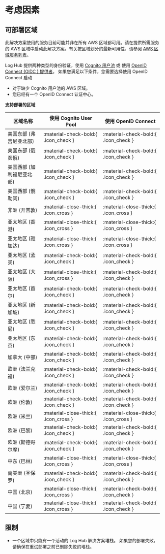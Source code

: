 # 考虑因素

## 可部署区域
此解决方案使用的服务目前可能并非在所有 AWS 区域都可用。请在提供所需服务的 AWS 区域中启动此解决方案。有关按区域划分的最新可用性，请参阅 [AWS 区域服务列表][services]。

Log Hub 提供两种类型的身份验证，使用 [Cognito 用户池](https://docs.aws.amazon.com/cognito/latest/developerguide/cognito-user-identity-pools.html) 或
使用 [OpenID Connect (OIDC ) 提供者](https://openid.net/connect/)。 如果您满足以下条件，您需要选择使用 OpenID Connect 启动

- 对于缺少 Cognito 用户池的 AWS 区域。
- 您已经有一个 OpenID Connect 认证中心。

**支持部署的区域**

| 区域名称           | 使用 Cognito User Pool                  | 使用 OpenID Connect                     |
|----------------|---------------------------------------|---------------------------------------|
| 美国东部 (弗吉尼亚北部)  | :material-check-bold:{ .icon_check }  | :material-check-bold:{ .icon_check }  |
| 美国东部 (俄亥俄)     | :material-check-bold:{ .icon_check }  | :material-check-bold:{ .icon_check }  |
| 美国西部 (加利福尼亚北部) | :material-check-bold:{ .icon_check }  | :material-check-bold:{ .icon_check }  |
| 美国西部 (俄勒冈)     | :material-check-bold:{ .icon_check }  | :material-check-bold:{ .icon_check }  |
| 非洲 (开普敦)       | :material-close-thick:{ .icon_cross } | :material-close-thick:{ .icon_cross } |
| 亚太地区 (香港)      | :material-close-thick:{ .icon_cross } | :material-close-thick:{ .icon_cross } |
| 亚太地区 (雅加达)     | :material-close-thick:{ .icon_cross } | :material-close-thick:{ .icon_cross } |
| 亚太地区 (孟买)      | :material-check-bold:{ .icon_check }  | :material-check-bold:{ .icon_check }  |
| 亚太地区 (大阪)      | :material-close-thick:{ .icon_cross } | :material-check-bold:{ .icon_check }  |
| 亚太地区 (首尔)      | :material-check-bold:{ .icon_check }  | :material-check-bold:{ .icon_check }  |
| 亚太地区 (新加坡)     | :material-check-bold:{ .icon_check }  | :material-check-bold:{ .icon_check }  |
| 亚太地区 (悉尼)      | :material-check-bold:{ .icon_check }  | :material-check-bold:{ .icon_check }  |
| 亚太地区 (东京)      | :material-check-bold:{ .icon_check }  | :material-check-bold:{ .icon_check }  |
| 加拿大 (中部)       | :material-check-bold:{ .icon_check }  | :material-check-bold:{ .icon_check }  |
| 欧洲 (法兰克福)      | :material-check-bold:{ .icon_check }  | :material-check-bold:{ .icon_check }  |
| 欧洲 (爱尔兰)       | :material-check-bold:{ .icon_check }  | :material-check-bold:{ .icon_check }  |
| 欧洲 (伦敦)        | :material-check-bold:{ .icon_check }  | :material-check-bold:{ .icon_check }  |
| 欧洲 (米兰)        | :material-close-thick:{ .icon_cross } | :material-close-thick:{ .icon_cross } |
| 欧洲 (巴黎)        | :material-check-bold:{ .icon_check }  | :material-check-bold:{ .icon_check }  |
| 欧洲 (斯德哥尔摩)     | :material-check-bold:{ .icon_check }  | :material-check-bold:{ .icon_check }  |
| 中东 (巴林)        | :material-close-thick:{ .icon_cross } | :material-close-thick:{ .icon_cross } |
| 南美洲 (圣保罗)      | :material-check-bold:{ .icon_check }  | :material-check-bold:{ .icon_check }  |
| 中国 (北京)        | :material-close-thick:{ .icon_cross } | :material-check-bold:{ .icon_check }  |
| 中国 (宁夏)        | :material-close-thick:{ .icon_cross } | :material-check-bold:{ .icon_check }  |

## 限制

- 一个区域中只能有一个活动的 Log Hub 解决方案堆栈。 如果您的部署失败，请确保在重试部署之前已删除失败的堆栈。


[services]: https://aws.amazon.com/about-aws/global-infrastructure/regional-product-services/?nc1=h_ls
